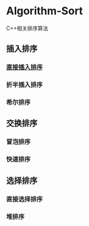 # Algorithm-Sort
C++相关排序算法
## 插入排序

### [直接插入排序](./Algorithm_sort/directInsertSort.cpp)
### 折半插入排序
### 希尔排序
## 交换排序
### 冒泡排序
### 快速排序
## 选择排序
### 直接选择排序
### 堆排序
